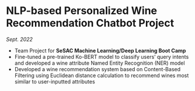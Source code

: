 # **NLP-based Personalized Wine Recommendation Chatbot Project** <br>
*Sept. 2022*
- Team Project for **SeSAC Machine Learning/Deep Learning Boot Camp**
- Fine-tuned a pre-trained Ko-BERT model to classify users’ query intents and developed a wine
attribute Named Entity Recognition (NER) model
- Developed a wine recommendation system based on Content-Based Filtering using Euclidean
distance calculation to recommend wines most similar to user-inputted attributes
